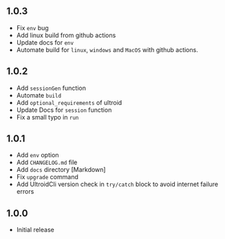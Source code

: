 ## 1.0.3
 - Fix `env` bug
 - Add linux build from github actions
 - Update docs for `env`
 - Automate build for `linux`, `windows` and `MacOS` with github actions.

## 1.0.2
 - Add `sessionGen` function
 - Automate `build`
 - Add `optional_requirements` of ultroid
 - Update Docs for `session` function
 - Fix a small typo in `run`

## 1.0.1
 - Add `env` option
 - Add `CHANGELOG.md` file
 - Add `docs` directory [Markdown]
 - Fix `upgrade` command
 - Add UltroidCli version check in `try/catch` block to avoid internet failure errors

## 1.0.0
 - Initial release
